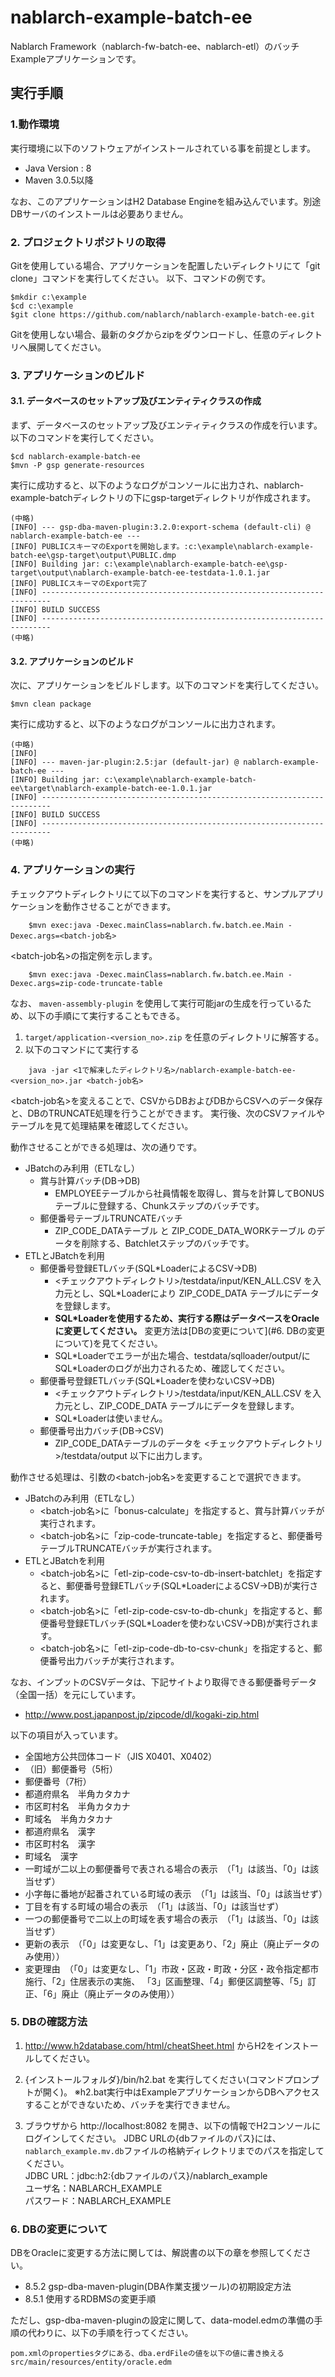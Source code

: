nablarch-example-batch-ee
===============
Nablarch Framework（nablarch-fw-batch-ee、nablarch-etl）のバッチExampleアプリケーションです。

## 実行手順

### 1.動作環境
実行環境に以下のソフトウェアがインストールされている事を前提とします。
* Java Version : 8
* Maven 3.0.5以降

なお、このアプリケーションはH2 Database Engineを組み込んでいます。別途DBサーバのインストールは必要ありません。

### 2. プロジェクトリポジトリの取得
Gitを使用している場合、アプリケーションを配置したいディレクトリにて「git clone」コマンドを実行してください。
以下、コマンドの例です。

    $mkdir c:\example
    $cd c:\example
    $git clone https://github.com/nablarch/nablarch-example-batch-ee.git

Gitを使用しない場合、最新のタグからzipをダウンロードし、任意のディレクトリへ展開してください。

### 3. アプリケーションのビルド

#### 3.1. データベースのセットアップ及びエンティティクラスの作成
まず、データベースのセットアップ及びエンティティクラスの作成を行います。以下のコマンドを実行してください。

    $cd nablarch-example-batch-ee
    $mvn -P gsp generate-resources

実行に成功すると、以下のようなログがコンソールに出力され、nablarch-example-batchディレクトリの下にgsp-targetディレクトリが作成されます。

    (中略)
    [INFO] --- gsp-dba-maven-plugin:3.2.0:export-schema (default-cli) @ nablarch-example-batch-ee ---
    [INFO] PUBLICスキーマのExportを開始します。:c:\example\nablarch-example-batch-ee\gsp-target\output\PUBLIC.dmp
    [INFO] Building jar: c:\example\nablarch-example-batch-ee\gsp-target\output\nablarch-example-batch-ee-testdata-1.0.1.jar
    [INFO] PUBLICスキーマのExport完了
    [INFO] ------------------------------------------------------------------------
    [INFO] BUILD SUCCESS
    [INFO] ------------------------------------------------------------------------
    (中略)

#### 3.2. アプリケーションのビルド

次に、アプリケーションをビルドします。以下のコマンドを実行してください。

    $mvn clean package

実行に成功すると、以下のようなログがコンソールに出力されます。

    (中略)
    [INFO]
    [INFO] --- maven-jar-plugin:2.5:jar (default-jar) @ nablarch-example-batch-ee ---
    [INFO] Building jar: c:\example\nablarch-example-batch-ee\target\nablarch-example-batch-ee-1.0.1.jar
    [INFO] ------------------------------------------------------------------------
    [INFO] BUILD SUCCESS
    [INFO] ------------------------------------------------------------------------
    (中略)


### 4. アプリケーションの実行

チェックアウトディレクトリにて以下のコマンドを実行すると、サンプルアプリケーションを動作させることができます。

```
    $mvn exec:java -Dexec.mainClass=nablarch.fw.batch.ee.Main -Dexec.args=<batch-job名>
```

\<batch-job名\>の指定例を示します。

```
    $mvn exec:java -Dexec.mainClass=nablarch.fw.batch.ee.Main -Dexec.args=zip-code-truncate-table
```

なお、 `maven-assembly-plugin` を使用して実行可能jarの生成を行っているため、以下の手順にて実行することもできる。

1. ``target/application-<version_no>.zip`` を任意のディレクトリに解答する。
2. 以下のコマンドにて実行する

  ```
      java -jar <1で解凍したディレクトリ名>/nablarch-example-batch-ee-<version_no>.jar <batch-job名>
  ```


\<batch-job名\>を変えることで、CSVからDBおよびDBからCSVへのデータ保存と、DBのTRUNCATE処理を行うことができます。
実行後、次のCSVファイルやテーブルを見て処理結果を確認してください。

動作させることができる処理は、次の通りです。

* JBatchのみ利用（ETLなし）
    * 賞与計算バッチ(DB→DB)
        * EMPLOYEEテーブルから社員情報を取得し、賞与を計算してBONUSテーブルに登録する、Chunkステップのバッチです。
    * 郵便番号テーブルTRUNCATEバッチ
        * ZIP_CODE_DATAテーブル と ZIP_CODE_DATA_WORKテーブル のデータを削除する、Batchletステップのバッチです。
* ETLとJBatchを利用
    * 郵便番号登録ETLバッチ(SQL*LoaderによるCSV→DB)
        * \<チェックアウトディレクトリ\>/testdata/input/KEN_ALL.CSV を入力元とし、SQL*Loaderにより ZIP_CODE_DATA テーブルにデータを登録します。
        * __SQL*Loaderを使用するため、実行する際はデータベースをOracleに変更してください。__ 変更方法は[DBの変更について](#6. DBの変更について)を見てください。
        * SQL\*Loaderでエラーが出た場合、testdata/sqlloader/output/にSQL\*Loaderのログが出力されるため、確認してください。
    * 郵便番号登録ETLバッチ(SQL*Loaderを使わないCSV→DB)
        * \<チェックアウトディレクトリ\>/testdata/input/KEN_ALL.CSV を入力元とし、ZIP_CODE_DATA テーブルにデータを登録します。
        * SQL*Loaderは使いません。
    * 郵便番号出力バッチ(DB→CSV)
        * ZIP_CODE_DATAテーブルのデータを \<チェックアウトディレクトリ\>/testdata/output 以下に出力します。

動作させる処理は、引数の\<batch-job名\>を変更することで選択できます。

* JBatchのみ利用（ETLなし）
    * \<batch-job名\>に「bonus-calculate」を指定すると、賞与計算バッチが実行されます。
    * \<batch-job名\>に「zip-code-truncate-table」を指定すると、郵便番号テーブルTRUNCATEバッチが実行されます。
* ETLとJBatchを利用
    * \<batch-job名\>に「etl-zip-code-csv-to-db-insert-batchlet」を指定すると、郵便番号登録ETLバッチ(SQL*LoaderによるCSV→DB)が実行されます。
    * \<batch-job名\>に「etl-zip-code-csv-to-db-chunk」を指定すると、郵便番号登録ETLバッチ(SQL*Loaderを使わないCSV→DB)が実行されます。
    * \<batch-job名\>に「etl-zip-code-db-to-csv-chunk」を指定すると、郵便番号出力バッチが実行されます。


なお、インプットのCSVデータは、下記サイトより取得できる郵便番号データ（全国一括）を元にしています。

* http://www.post.japanpost.jp/zipcode/dl/kogaki-zip.html

以下の項目が入っています。
* 全国地方公共団体コード（JIS X0401、X0402）
* （旧）郵便番号（5桁）
* 郵便番号（7桁）
* 都道府県名　半角カタカナ
* 市区町村名　半角カタカナ
* 町域名　半角カタカナ
* 都道府県名　漢字
* 市区町村名　漢字
* 町域名　漢字
* 一町域が二以上の郵便番号で表される場合の表示　（「1」は該当、「0」は該当せず）
* 小字毎に番地が起番されている町域の表示　（「1」は該当、「0」は該当せず）
* 丁目を有する町域の場合の表示　（「1」は該当、「0」は該当せず）
* 一つの郵便番号で二以上の町域を表す場合の表示　（「1」は該当、「0」は該当せず）
* 更新の表示　（「0」は変更なし、「1」は変更あり、「2」廃止（廃止データのみ使用））
* 変更理由　（「0」は変更なし、「1」市政・区政・町政・分区・政令指定都市施行、「2」住居表示の実施、 「3」区画整理、「4」郵便区調整等、「5」訂正、「6」廃止（廃止データのみ使用））

### 5. DBの確認方法

1. http://www.h2database.com/html/cheatSheet.html からH2をインストールしてください。

2. {インストールフォルダ}/bin/h2.bat を実行してください(コマンドプロンプトが開く)。
  ※h2.bat実行中はExampleアプリケーションからDBへアクセスすることができないため、バッチを実行できません。

3. ブラウザから http://localhost:8082 を開き、以下の情報でH2コンソールにログインしてください。
   JDBC URLの{dbファイルのパス}には、`nablarch_example.mv.db`ファイルの格納ディレクトリまでのパスを指定してください。  
  JDBC URL：jdbc:h2:{dbファイルのパス}/nablarch_example  
  ユーザ名：NABLARCH_EXAMPLE  
  パスワード：NABLARCH_EXAMPLE  

### 6. DBの変更について

DBをOracleに変更する方法に関しては、解説書の以下の章を参照してください。

* 8.5.2 gsp-dba-maven-plugin(DBA作業支援ツール)の初期設定方法
* 8.5.1 使用するRDBMSの変更手順

ただし、gsp-dba-maven-pluginの設定に関して、data-model.edmの準備の手順の代わりに、以下の手順を行ってください。

    pom.xmlのpropertiesタグにある、dba.erdFileの値を以下の値に書き換える
    src/main/resources/entity/oracle.edm
